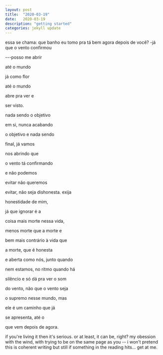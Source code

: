 ```yaml
---
layout: post
title:  "2020-03-19"
date:   2020-03-19
description: "getting started"
categories: jekyll update
---
```

essa se chama: que banho eu tomo pra tá bem agora depois de você?
-já que o vento confirmou
  
---posso me abrir
  
  até o mundo
  
  já como flor
  
  até o mundo
  
  abre pra ver e
  
  ser visto.
  
  nada sendo o objetivo
  
  em si, nunca acabando
  
  o objetivo e nada sendo
  
  final, já vamos
  
  nos abrindo que
  
  o vento tá confirmando
  
  e não podemos 
  
  evitar não queremos
  
  evitar, não seja dishonesta. exija
  
  honestidade de mim,
  
  já que ignorar é a
  
  coisa mais morte nessa vida,
  
  menos morte que a morte e
  
  bem mais contrário à vida que
  
  a morte, que é honesta
  
  e aberta como nós, junto quando
  
  nem estamos, no ritmo quando há
  
  silêncio e só dá pra ver o som
  
  do vento, não que o vento seja
  
  o supremo nesse mundo, mas
  
  ele é um caminho que já
  
  se apresenta, até o
  
  que vem depois de agora.
  
   if you're living it
   then it's serious.
     or at least, it can
   be, right?
   my obession with the
   wind,
     with trying to be on
   the same page as you --
   i won't pretend this is
   coherent writing but still
   if something in the reading
   hits...   get at me.
